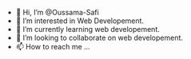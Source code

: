 - 👋 Hi, I’m @Oussama-Safi
- 👀 I’m interested in Web Developement.
- 🌱 I’m currently learning web developement.
- 💞️ I’m looking to collaborate on web developement.
- 📫 How to reach me ...

<!---
Oussama-Safi/Oussama-Safi is a ✨ special ✨ repository because its `README.md` (this file) appears on your GitHub profile.
You can click the Preview link to take a look at your changes.
--->
